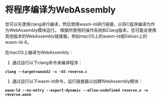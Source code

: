 # 将程序编译为WebAssembly

您可以先使用clang进行编译，然后使用wasm-ld进行链接，以将C程序编译为作为WebAssembly模块运行。 根据所使用的操作系统和Clang版本，您可能会使用其他版本的WebAssembly链接器，例如macOS上的wasm-ld或Debian上的wasm-ld-8。

在macOS上编译为WebAssembly：

1. 通过运行以下clang命令来编译程序：

**`clang --target=wasm32 -c -O3 reverse.c`**

1. 通过运行以下wasm-ld命令，运行链接器以创建WebAssembly模块：

**`wasm-ld --no-entry --export-dynamic --allow-undefined reverse.o -o reverse.wasm`**

